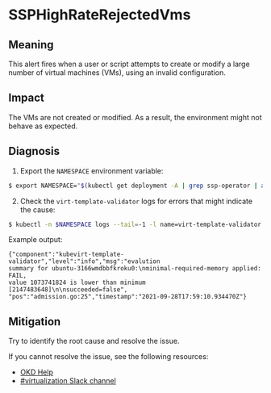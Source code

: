 # SSPHighRateRejectedVms
<!-- Edited by apinnick, Nov 2022-->

## Meaning

This alert fires when a user or script attempts to create or modify a large number of virtual machines (VMs), using an invalid configuration.

## Impact

The VMs are not created or modified. As a result, the environment might not behave as expected.

## Diagnosis

1. Export the `NAMESPACE` environment variable:
```bash
$ export NAMESPACE="$(kubectl get deployment -A | grep ssp-operator | awk '{print $1}')"
```
2. Check the `virt-template-validator` logs for errors that might indicate the cause:
```bash
$ kubectl -n $NAMESPACE logs --tail=-1 -l name=virt-template-validator
```
Example output:
```
{"component":"kubevirt-template-validator","level":"info","msg":"evalution 
summary for ubuntu-3166wmdbbfkroku0:\nminimal-required-memory applied: FAIL, 
value 1073741824 is lower than minimum [2147483648]\n\nsucceeded=false",
"pos":"admission.go:25","timestamp":"2021-09-28T17:59:10.934470Z"}
```

## Mitigation

Try to identify the root cause and resolve the issue.
<!--DS: If you cannot resolve the issue, log in to the link:https://access.redhat.com[Customer Portal] and open a support case, attaching the artifacts gathered during the Diagnosis procedure.-->
<!--USstart-->
If you cannot resolve the issue, see the following resources:

- [OKD Help](https://www.okd.io/help/)
- [#virtualization Slack channel](https://kubernetes.slack.com/channels/virtualization)
<!--USend-->
